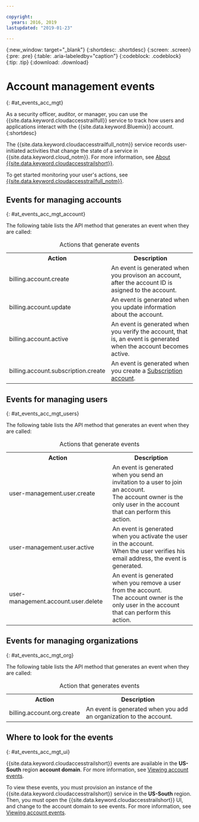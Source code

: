 ```yaml
---

copyright:
  years: 2016, 2019
lastupdated: "2019-01-23"

---
```


{:new_window: target="_blank"}
{:shortdesc: .shortdesc}
{:screen: .screen}
{:pre: .pre}
{:table: .aria-labeledby="caption"}
{:codeblock: .codeblock}
{:tip: .tip}
{:download: .download}


# Account management events  
{: #at_events_acc_mgt}

As a security officer, auditor, or manager, you can use the {{site.data.keyword.cloudaccesstrailfull}} service to track how users and applications interact with the {{site.data.keyword.Bluemix}} account. 
{:shortdesc}

The {{site.data.keyword.cloudaccesstrailfull_notm}} service records user-initiated activities that change the state of a service in {{site.data.keyword.cloud_notm}}. For more information, see [About {{site.data.keyword.cloudaccesstrailshort}}](/docs/services/cloud-activity-tracker?topic=cloud-activity-tracker-activity_tracker_ov#activity_tracker_ov ).

To get started monitoring your user's actions, see [{{site.data.keyword.cloudaccesstrailfull_notm}}](/docs/services/cloud-activity-tracker?topic=cloud-activity-tracker-getting-started-with-cla#getting-started-with-cla). 



## Events for managing accounts
{: #at_events_acc_mgt_account}

The following table lists the API method that generates an event when they are called:

<table>
  <caption>Actions that generate events</caption>
  <tr>
    <th>Action</th>
	  <th>Description</th>
  </tr>
  <tr>
    <td>billing.account.create</td>
	  <td>An event is generated when you provison an account, after the account ID is asigned to the account.</td>
  </tr>
  <tr>
    <td>billing.account.update</td>
	  <td>An event is generated when you update information about the account.</td>
  </tr>
  <tr>
    <td>billing.account.active</td>
	  <td>An event is generated when you verify the account, that is, an event is generated when the account becomes active.</td>
  </tr>
  <tr>
    <td>billing.account.subscription.create</td>
	  <td>An event is generated when you create a <a href="/docs/account?topic=account-accounts#subscription-account">Subscription account</a>.</td>
  </tr>
</table>



## Events for managing users
{: #at_events_acc_mgt_users}

The following table lists the API method that generates an event when they are called:

<table>
  <caption>Actions that generate events</caption>
  <tr>
    <th>Action</th>
	  <th>Description</th>
  </tr>
  <tr>
    <td>user-management.user.create</td>
	  <td>An event is generated when you send an invitation to a user to join an account. </br>The account owner is the only user in the account that can perform this action.</td>
  </tr>
  <tr>
    <td>user-management.user.active</td>
	  <td>An event is generated when you activate the user in the account. </br>When the user verifies his email address, the event is generated.</td>
  </tr>
  <tr>
    <td>user-management.account.user.delete</td>
	  <td>An event is generated when you remove a user from the account. </br>The account owner is the only user in the account that can perform this action.</td>
  </tr>
</table>

## Events for managing organizations
{: #at_events_acc_mgt_org}

The following table lists the API method that generates an event when they are called:

<table>
  <caption>Action that generates events</caption>
  <tr>
    <th>Action</th>
	  <th>Description</th>
  </tr>
  <tr>
    <td>billing.account.org.create</td>
	  <td>An event is generated when you add an organization to the account.</td>
  </tr>
</table>

## Where to look for the events
{: #at_events_acc_mgt_ui}

{{site.data.keyword.cloudaccesstrailshort}} events are available in the **US-South** region **account domain**. For more information, see [Viewing account events](/docs/services/cloud-activity-tracker/how-to/manage-events-ui?topic=cloud-activity-tracker-view_acc_events#view_acc_events_account_events).

To view these events, you must provision an instance of the {{site.data.keyword.cloudaccesstrailshort}} service in the **US-South** region. Then, you must open the {{site.data.keyword.cloudaccesstrailshort}} UI, and change to the account domain to see events. For more information, see [Viewing account events](/docs/services/cloud-activity-tracker/how-to/manage-events-ui?topic=cloud-activity-tracker-view_acc_events#view_acc_events_account_events). 






